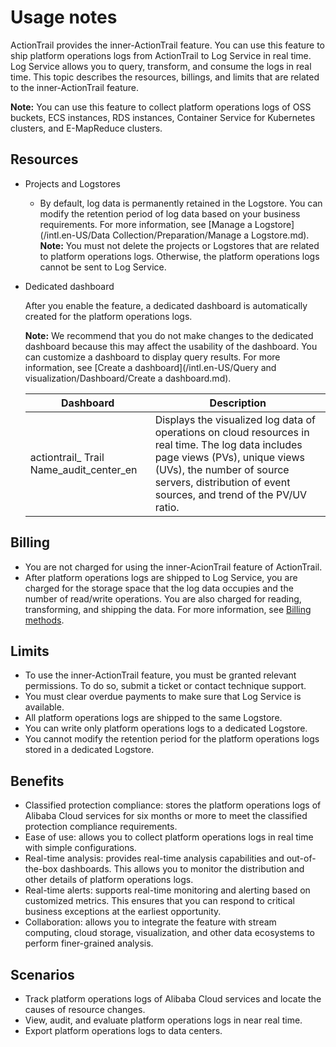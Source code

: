 # Usage notes

ActionTrail provides the inner-ActionTrail feature. You can use this feature to ship platform operations logs from ActionTrail to Log Service in real time. Log Service allows you to query, transform, and consume the logs in real time. This topic describes the resources, billings, and limits that are related to the inner-ActionTrail feature.

**Note:** You can use this feature to collect platform operations logs of OSS buckets, ECS instances, RDS instances, Container Service for Kubernetes clusters, and E-MapReduce clusters.

## Resources

-   Projects and Logstores

    -   By default, log data is permanently retained in the Logstore. You can modify the retention period of log data based on your business requirements. For more information, see [Manage a Logstore](/intl.en-US/Data Collection/Preparation/Manage a Logstore.md).
    **Note:** You must not delete the projects or Logstores that are related to platform operations logs. Otherwise, the platform operations logs cannot be sent to Log Service.

-   Dedicated dashboard

    After you enable the feature, a dedicated dashboard is automatically created for the platform operations logs.

    **Note:** We recommend that you do not make changes to the dedicated dashboard because this may affect the usability of the dashboard. You can customize a dashboard to display query results. For more information, see [Create a dashboard](/intl.en-US/Query and visualization/Dashboard/Create a dashboard.md).

    |Dashboard|Description|
    |---------|-----------|
    |actiontrail\_ Trail Name\_audit\_center\_en|Displays the visualized log data of operations on cloud resources in real time. The log data includes page views \(PVs\), unique views \(UVs\), the number of source servers, distribution of event sources, and trend of the PV/UV ratio.|


## Billing

-   You are not charged for using the inner-AcionTrail feature of ActionTrail.
-   After platform operations logs are shipped to Log Service, you are charged for the storage space that the log data occupies and the number of read/write operations. You are also charged for reading, transforming, and shipping the data. For more information, see [Billing methods](https://www.alibabacloud.com/product/log-service/pricing?spm=a3c0i.139163.9288850920.1.7690637avzyiqo).

## Limits

-   To use the inner-ActionTrail feature, you must be granted relevant permissions. To do so, submit a ticket or contact technique support.
-   You must clear overdue payments to make sure that Log Service is available.
-   All platform operations logs are shipped to the same Logstore.
-   You can write only platform operations logs to a dedicated Logstore.
-   You cannot modify the retention period for the platform operations logs stored in a dedicated Logstore.

## Benefits

-   Classified protection compliance: stores the platform operations logs of Alibaba Cloud services for six months or more to meet the classified protection compliance requirements.
-   Ease of use: allows you to collect platform operations logs in real time with simple configurations.
-   Real-time analysis: provides real-time analysis capabilities and out-of-the-box dashboards. This allows you to monitor the distribution and other details of platform operations logs.
-   Real-time alerts: supports real-time monitoring and alerting based on customized metrics. This ensures that you can respond to critical business exceptions at the earliest opportunity.
-   Collaboration: allows you to integrate the feature with stream computing, cloud storage, visualization, and other data ecosystems to perform finer-grained analysis.

## Scenarios

-   Track platform operations logs of Alibaba Cloud services and locate the causes of resource changes.
-   View, audit, and evaluate platform operations logs in near real time.
-   Export platform operations logs to data centers.

